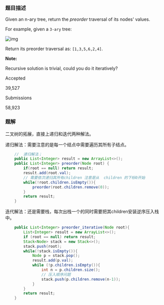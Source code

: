 ### 题目描述

Given an n-ary tree, return the *preorder* traversal of its nodes' values.

For example, given a `3-ary` tree:

 

![img](https://assets.leetcode.com/uploads/2018/10/12/narytreeexample.png)

 

Return its preorder traversal as: `[1,3,5,6,2,4]`.

**Note:**

Recursive solution is trivial, could you do it iteratively?

Accepted

39,527

Submissions

58,923

### 题解

二叉树的拓展，直接上递归和迭代两种解法。

递归解法：需要注意的是每一个结点中需要遍历其所有子结点。

```java
    //  递归解法；
    public List<Integer> result = new ArrayList<>();
    public List<Integer> preorder(Node root) {
        if(root == null) return result;
        result.add(root.val);
        // 需要依次递归其所有children 注意是从  children 的下标0开始
        while(!root.children.isEmpty()){
            preorder(root.children.remove(0));
        }
        return result;
    }
```

迭代解法：还是需要栈，每次出栈一个的同时需要把其children安装逆序压入栈中。

```java
    public List<Integer> preorder_iterative(Node root){
        List<Integer> result = new ArrayList<>();
        if (root == null) return result;
        Stack<Node> stack = new Stack<>();
        stack.push(root);
        while(!stack.isEmpty()){
            Node p = stack.pop();
            result.add(p.val);
            while (!p.children.isEmpty()){
                int n = p.children.size();
                // 压入顺序问题
                stack.push(p.children.remove(n-1));
            }
        }
        return result;
    }
```

